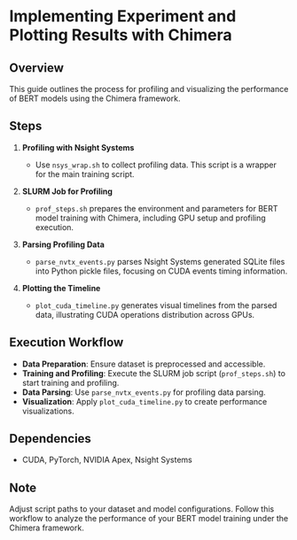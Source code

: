 # Implementing Experiment and Plotting Results with Chimera

## Overview
This guide outlines the process for profiling and visualizing the performance of BERT models using the Chimera framework.

## Steps

1. **Profiling with Nsight Systems**
   - Use `nsys_wrap.sh` to collect profiling data. This script is a wrapper for the main training script.

2. **SLURM Job for Profiling**
   - `prof_steps.sh` prepares the environment and parameters for BERT model training with Chimera, including GPU setup and profiling execution.

3. **Parsing Profiling Data**
   - `parse_nvtx_events.py` parses Nsight Systems generated SQLite files into Python pickle files, focusing on CUDA events timing information.

4. **Plotting the Timeline**
   - `plot_cuda_timeline.py` generates visual timelines from the parsed data, illustrating CUDA operations distribution across GPUs.

## Execution Workflow

- **Data Preparation**: Ensure dataset is preprocessed and accessible.
- **Training and Profiling**: Execute the SLURM job script (`prof_steps.sh`) to start training and profiling.
- **Data Parsing**: Use `parse_nvtx_events.py` for profiling data parsing.
- **Visualization**: Apply `plot_cuda_timeline.py` to create performance visualizations.

## Dependencies
- CUDA, PyTorch, NVIDIA Apex, Nsight Systems

## Note
Adjust script paths to your dataset and model configurations. Follow this workflow to analyze the performance of your BERT model training under the Chimera framework.
